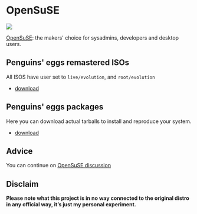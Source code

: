 # OpenSuSE
![](/img/opensuse.svg)

[OpenSuSE](https://www.opensuse.org/): the makers' choice for sysadmins, developers and desktop users.

## Penguins' eggs remastered ISOs
All ISOS have user set to ```live/evolution```, and ```root/evolution```

* [download](https://drive.google.com/drive/folders/1MzrJrEbx8RJiX2NIlbgoVojH7vtosaMo)

## Penguins' eggs packages
Here you can download actual tarballs to install and reproduce your system.

* [download](https://penguins-eggs.net/basket/index.php?p=packages%2Ftarballs)

## Advice

You can continue on [OpenSuSE discussion](https://github.com/pieroproietti/penguins-blog/discussions/40)

## Disclaim
__Please note what this project is in no way connected to the original distro in any official way, it’s just my personal experiment.__
